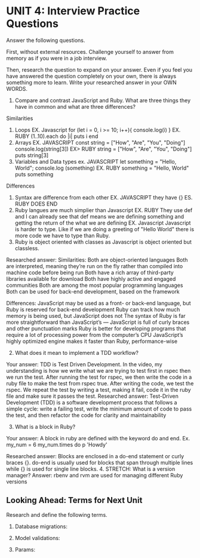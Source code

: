 # UNIT 4: Interview Practice Questions

Answer the following questions.

First, without external resources. Challenge yourself to answer from memory as if you were in a job interview.

Then, research the question to expand on your answer. Even if you feel you have answered the question completely on your own, there is always something more to learn. Write your researched answer in your OWN WORDS.

1. Compare and contrast JavaScript and Ruby. What are three things they have in common and what are three differences?

Similarities

1. Loops
EX. Javascript
    for (let i = 0, i >= 10; i++){
    console.log(i)
    }
EX. RUBY
    (1..10).each do |i|
    puts i
    end
2. Arrays
EX. JAVASCRIPT
    const string = ["How", "Are", "You", "Doing"]
    console.log(string[3])
EX> RUBY
    string = ["How", "Are", "You", "Doing"]
    puts string[3]
3. Variables and Data types
ex. JAVASCRIPT
 let something = "Hello, World";
    console.log (something)
EX. RUBY
    something = "Hello, World"
    puts something

Differences

1. Syntax are difference from each other
EX. JAVASCRIPT they have {}
ES. RUBY DOES END
2. Ruby langues are much simplier than Javascript
EX. RUBY
They use def and I can already see that def means we are defining something and getting the return of the what we are defining
EX. Javascript
Javascript is harder to type. Like if we are doing a greeting of "Hello World" there is more code we have to type than Ruby.
3. Ruby is object oriented with classes as Javascript is object oriented but classless. 

Researched answer:
Similarities: 
Both are object-oriented languages
Both are interpreted, meaning they’re run on the fly rather than compiled into machine code before being run
Both have a rich array of third-party libraries available for download
Both have highly active and engaged communities
Both are among the most popular programming languages
Both can be used for back-end development, based on the framework

Differences: 
JavaScript may be used as a front- or back-end language, but Ruby is reserved for back-end development
Ruby can track how much memory is being used, but JavaScript does not
The syntax of Ruby is far more straightforward than JavaScript’s — JavaScript is full of curly braces and other punctuation marks
Ruby is better for developing programs that require a lot of processing power from the computer’s CPU
JavaScript’s highly optimized engine makes it faster than Ruby, performance-wise

2. What does it mean to implement a TDD workflow?

Your answer:
TDD is Test Driven Development. In the video, my understanding is how we write what we are trying to test first in rspec then we run the test. After running the test for rspec, we then write the code in a ruby file to make the test from rspec true. After writing the code, we test the rspec. We repeat the test by writing a test, making it fail, code it in the ruby file and make sure it passes the test.
Researched answer:
Test-Driven Development (TDD) is a software development process that follows a simple cycle: write a failing test, write the minimum amount of code to pass the test, and then refactor the code for clarity and maintainability

3. What is a block in Ruby?

Your answer:
A block in ruby are defined with the keyword do and end.
Ex. my_num = 6
my_num.times do
    p 'Howdy'

Researched answer:
Blocks are enclosed in a do-end statement or curly braces {}. do-end is usually used for blocks that span through multiple lines while {} is used for single line blocks.
4. STRETCH: What is a version manager?
Answer:
rbenv and rvm are used for managing different Ruby versions
## Looking Ahead: Terms for Next Unit

Research and define the following terms.

1. Database migrations:

2. Model validations:

3. Params:
